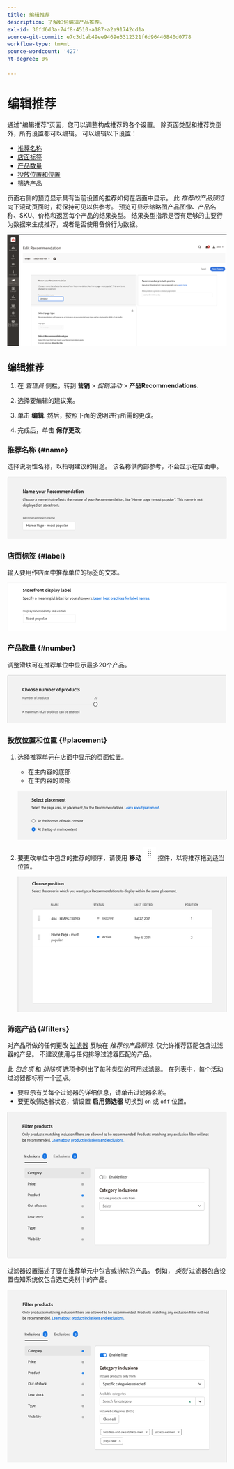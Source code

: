 ```yaml
---
title: 编辑推荐
description: 了解如何编辑产品推荐。
exl-id: 36fd6d3a-74f8-4510-a187-a2a91742cd1a
source-git-commit: e7c3d1ab49ee9469e3312321f6d96446840d0778
workflow-type: tm+mt
source-wordcount: '427'
ht-degree: 0%

---
```


# 编辑推荐

通过“编辑推荐”页面，您可以调整构成推荐的各个设置。 除页面类型和推荐类型外，所有设置都可以编辑。 可以编辑以下设置：

- [推荐名称](#name)
- [店面标签](#label)
- [产品数量](#number)
- [投放位置和位置](#placement)
- [筛选产品](#filters)

页面右侧的预览显示具有当前设置的推荐如何在店面中显示。 此 _推荐的产品预览_ 向下滚动页面时，将保持可见以供参考。 预览可显示缩略图产品图像、产品名称、SKU、价格和返回每个产品的结果类型。 结果类型指示是否有足够的主要行为数据来生成推荐，或者是否使用备份行为数据。

![编辑Recommendations](assets/edit-recommendation.png)

## 编辑推荐

1. 在 _管理员_ 侧栏，转到 **营销** > _促销活动_ > **产品Recommendations**.

1. 选择要编辑的建议案。

1. 单击 **编辑**. 然后，按照下面的说明进行所需的更改。

1. 完成后，单击 **保存更改**.

### 推荐名称 {#name}

选择说明性名称，以指明建议的用途。 该名称供内部参考，不会显示在店面中。

![编辑名称](assets/edit-name.png)

### 店面标签 {#label}

输入要用作店面中推荐单位的标签的文本。

![编辑标签](assets/edit-storefront-label.png)

### 产品数量 {#number}

调整滑块可在推荐单位中显示最多20个产品。

![编辑产品数量](assets/edit-number-of-products.png)

### 投放位置和位置 {#placement}

1. 选择推荐单元在店面中显示的页面位置。

   - 在主内容的底部
   - 在主内容的顶部

   ![编辑投放位置](assets/edit-placement.png)

1. 要更改单位中包含的推荐的顺序，请使用 **移动** ![移动选择器](assets/icon-move.png) 控件，以将推荐拖到适当位置。

   ![编辑位置](assets/edit-position.png)

### 筛选产品 {#filters}

对产品所做的任何更改 [过滤器](filters.md) 反映在 _推荐的产品预览_. 仅允许推荐匹配包含过滤器的产品。 不建议使用与任何排除过滤器匹配的产品。

此 _包含项_ 和 _排除项_ 选项卡列出了每种类型的可用过滤器。 在列表中，每个活动过滤器都标有一个蓝点。

- 要显示有关每个过滤器的详细信息，请单击过滤器名称。
- 要更改筛选器状态，请设置 **启用筛选器** 切换到 `on` 或 `off` 位置。

![编辑筛选器](assets/edit-filters.png)

过滤器设置描述了要在推荐单元中包含或排除的产品。 例如， _类别_ 过滤器包含设置告知系统仅包含选定类别中的产品。

![编辑类别筛选器](assets/edit-filter-category.png)
